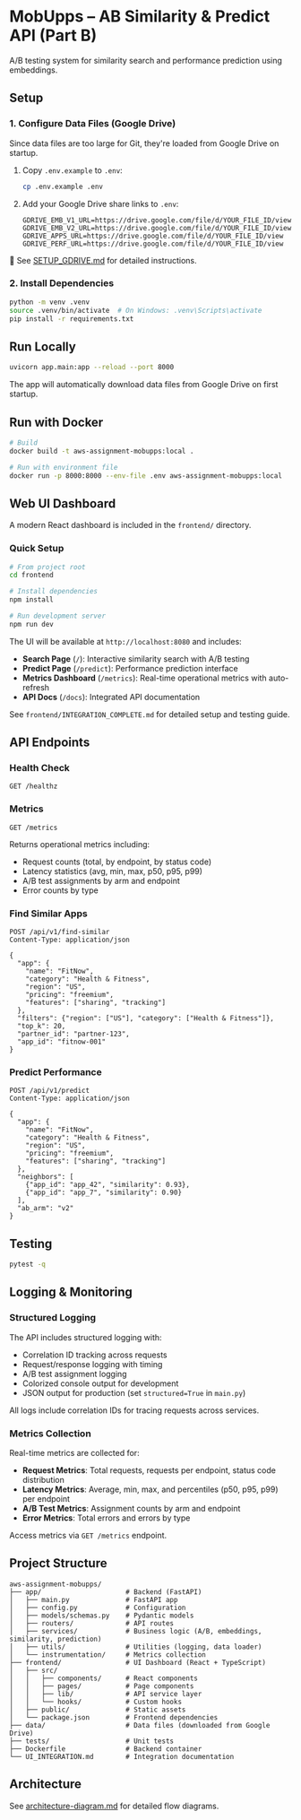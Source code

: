 # MobUpps – AB Similarity & Predict API (Part B)

A/B testing system for similarity search and performance prediction using embeddings.

## Setup

### 1. Configure Data Files (Google Drive)

Since data files are too large for Git, they're loaded from Google Drive on startup.

1. Copy `.env.example` to `.env`:
   ```bash
   cp .env.example .env
   ```

2. Add your Google Drive share links to `.env`:
   ```env
   GDRIVE_EMB_V1_URL=https://drive.google.com/file/d/YOUR_FILE_ID/view
   GDRIVE_EMB_V2_URL=https://drive.google.com/file/d/YOUR_FILE_ID/view
   GDRIVE_APPS_URL=https://drive.google.com/file/d/YOUR_FILE_ID/view
   GDRIVE_PERF_URL=https://drive.google.com/file/d/YOUR_FILE_ID/view
   ```

📖 See [SETUP_GDRIVE.md](SETUP_GDRIVE.md) for detailed instructions.

### 2. Install Dependencies

```bash
python -m venv .venv
source .venv/bin/activate  # On Windows: .venv\Scripts\activate
pip install -r requirements.txt
```

## Run Locally

```bash
uvicorn app.main:app --reload --port 8000
```

The app will automatically download data files from Google Drive on first startup.

## Run with Docker

```bash
# Build
docker build -t aws-assignment-mobupps:local .

# Run with environment file
docker run -p 8000:8000 --env-file .env aws-assignment-mobupps:local
```

## Web UI Dashboard

A modern React dashboard is included in the `frontend/` directory.

### Quick Setup
```bash
# From project root
cd frontend

# Install dependencies
npm install

# Run development server
npm run dev
```

The UI will be available at `http://localhost:8080` and includes:
- **Search Page** (`/`): Interactive similarity search with A/B testing
- **Predict Page** (`/predict`): Performance prediction interface
- **Metrics Dashboard** (`/metrics`): Real-time operational metrics with auto-refresh
- **API Docs** (`/docs`): Integrated API documentation

See `frontend/INTEGRATION_COMPLETE.md` for detailed setup and testing guide.

## API Endpoints

### Health Check
```
GET /healthz
```

### Metrics
```
GET /metrics
```
Returns operational metrics including:
- Request counts (total, by endpoint, by status code)
- Latency statistics (avg, min, max, p50, p95, p99)
- A/B test assignments by arm and endpoint
- Error counts by type

### Find Similar Apps
```
POST /api/v1/find-similar
Content-Type: application/json

{
  "app": {
    "name": "FitNow",
    "category": "Health & Fitness",
    "region": "US",
    "pricing": "freemium",
    "features": ["sharing", "tracking"]
  },
  "filters": {"region": ["US"], "category": ["Health & Fitness"]},
  "top_k": 20,
  "partner_id": "partner-123",
  "app_id": "fitnow-001"
}
```

### Predict Performance
```
POST /api/v1/predict
Content-Type: application/json

{
  "app": {
    "name": "FitNow",
    "category": "Health & Fitness",
    "region": "US",
    "pricing": "freemium",
    "features": ["sharing", "tracking"]
  },
  "neighbors": [
    {"app_id": "app_42", "similarity": 0.93},
    {"app_id": "app_7", "similarity": 0.90}
  ],
  "ab_arm": "v2"
}
```

## Testing

```bash
pytest -q
```

## Logging & Monitoring

### Structured Logging
The API includes structured logging with:
- Correlation ID tracking across requests
- Request/response logging with timing
- A/B test assignment logging
- Colorized console output for development
- JSON output for production (set `structured=True` in `main.py`)

All logs include correlation IDs for tracing requests across services.

### Metrics Collection
Real-time metrics are collected for:
- **Request Metrics**: Total requests, requests per endpoint, status code distribution
- **Latency Metrics**: Average, min, max, and percentiles (p50, p95, p99) per endpoint
- **A/B Test Metrics**: Assignment counts by arm and endpoint
- **Error Metrics**: Total errors and errors by type

Access metrics via `GET /metrics` endpoint.

## Project Structure

```
aws-assignment-mobupps/
├── app/                     # Backend (FastAPI)
│   ├── main.py              # FastAPI app
│   ├── config.py            # Configuration
│   ├── models/schemas.py    # Pydantic models
│   ├── routers/             # API routes
│   ├── services/            # Business logic (A/B, embeddings, similarity, prediction)
│   ├── utils/               # Utilities (logging, data loader)
│   └── instrumentation/     # Metrics collection
├── frontend/                # UI Dashboard (React + TypeScript)
│   ├── src/
│   │   ├── components/      # React components
│   │   ├── pages/           # Page components
│   │   ├── lib/             # API service layer
│   │   └── hooks/           # Custom hooks
│   ├── public/              # Static assets
│   └── package.json         # Frontend dependencies
├── data/                    # Data files (downloaded from Google Drive)
├── tests/                   # Unit tests
├── Dockerfile               # Backend container
└── UI_INTEGRATION.md        # Integration documentation
```

## Architecture

See [architecture-diagram.md](architecture-diagram.md) for detailed flow diagrams.
